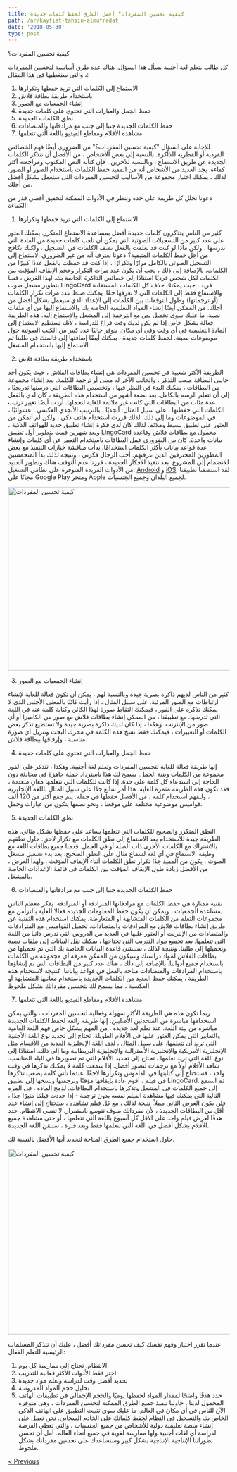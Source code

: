 ```yaml
---
title: كيفية تحسين المفردات؟ أفضل الطرق لحفظ كلمات جديدة
path: /ar/kayfiat-tahsin-almufradat
date: '2018-05-30'
type: post
---
```


كيفية تحسين المفردات؟

كل طالب يتعلم لغة أجنبية يسأل هذا السؤال. هناك عدة طرق أساسية لتحسين المفردات ، والتي سنغطيها في هذا المقال:
1. الاستماع إلى الكلمات التي تريد حفظها وتكرارها
2. باستخدام طريقة بطاقة فلاش
3. إنشاء الجمعيات مع الصور
4. حفظ الجمل والعبارات التي تحتوي على كلمات جديدة
5. نطق الكلمات الجديدة
6. حفظ الكلمات الجديدة جنبا إلى جنب مع مرادفاتها والمتضادات
7. مشاهدة الأفلام ومقاطع الفيديو باللغة التي تتعلمها

للإجابة على السؤال "كيفية تحسين المفردات؟" من الضروري أيضًا فهم الخصائص الفردية أو الفطرية للذاكرة. بالنسبة إلى بعض الأشخاص ، من الأفضل أن تتذكر الكلمات الجديدة عن طريق الاستماع ، وبالنسبة للآخرين ، فإن كتابة النص المكتوب ومراجعته أكثر كفاءة. يجد العديد من الأشخاص أنه من المفيد حفظ الكلمات باستخدام الصور أو الصور. لذلك ، يمكنك اختيار مجموعة من الأساليب لتحسين المفردات التي ستعمل بشكل أفضل من أجلك.

دعونا نحلل كل طريقة على حدة وننظر في الأدوات الممكنة لتحقيق أقصى قدر من الكفاءة:

1. الاستماع إلى الكلمات التي تريد حفظها وتكرارها

كثير من الناس يتذكرون كلمات جديدة أفضل بمساعدة الاستماع المتكرر.
يمكنك العثور على عدد كبير من التسجيلات الصوتية التي يمكن أن تلعب كلمات جديدة من المادة التي تدرسها ، ولكن ماذا لو كنت قد تعلمت بالفعل نصف الكلمات في التسجيل ، ولكنك تكافح من أجل حفظ الكلمات المتبقية؟ دعونا نعترف أنه من غير الضروري الاستماع إلى التسجيل الصوتي بالكامل مرارًا وتكرارًا ، إذا كنت قد حفظت بالفعل عددًا كبيرًا من الكلمات. بالإضافة إلى ذلك ، يجب أن يكون عدد مرات التكرار وحجم الإيقاف المؤقت بين الكلمات لكل شخص فرديًا استنادًا إلى خصائص الذاكرة الخاصة بك.
لهذا الغرض ، قمنا بتطوير مشغل صوت LingoCard فريد ، حيث يمكنك حذف كل الكلمات المستفادة والاستماع فقط إلى الكلمات التي لا تعرفها حقًا. يمكنك ضبط عدد مرات تكرار الكلمات (أو ترجماتها) وطول التوقفات بين الكلمات إلى الإعداد الذي سيعمل بشكل أفضل من أجلك.
من الممكن أيضًا إنشاء المواد التعليمية الخاصة بك والاستماع إليها من أي ملفات نصية. ما عليك سوى تحميل نص مع الترجمة إلى المشغل والاستماع إليه.
هذه الطريقة فعالة بشكل خاص إذا لم يكن لديك وقت فراغ للدراسة ، لأنك تستطيع الاستماع إلى المادة التعليمية في أي وقت وفي أي مكان.
يتوفر حاليًا عدد كبير من الكتب الصوتية حول موضوعات معينة. لحفظ كلمات جديدة ، يمكنك أيضًا إضافتها إلى قائمتك في طلبنا ثم الاستماع إليها باستخدام المشغل.

2. باستخدام طريقة بطاقة فلاش

الطريقة الأكثر شعبية في تحسين المفردات هي إنشاء بطاقات الفلاش ، حيث يكون أحد جانبي البطاقة صعب التذكر ، والجانب الآخر له معنى أو ترجمة للكلمة.
بعد إنشاء مجموعة من البطاقات ، يمكنك البدء في النظر فيها ، وتخصيص البطاقات التي درستها تدريجيًا ، إلى أن تتعلم الرسم بالكامل.
بعد بضعة أشهر من استخدام هذه الطريقة ، كان لدي بالفعل عدة مئات من البطاقات التي كانت غير ملائمة للغاية لتحملها.
أردت أيضًا تغيير ترتيب الكلمات التي حفظتها ، على سبيل المثال: أبجديًا ، بالترتيب الأبجدي العكسي ، عشوائيًا ، في الموضوعات وما إلى ذلك.
لذلك قررت استخدام هاتف ذكي ، ولكن لم أتمكن من العثور على تطبيق بسيط وملائم. لذلك كان لدي فكرة إنشاء تطبيق جديد للهواتف الذكية ، وبعد شهرين قمت بتطوير أول تطبيق <a href="https://lingocard.com" target="_blank" rel="noopener">LingoCard</a> محمول مع بطاقات فلاش وقاعدة بيانات واحدة. كان من الضروري عمل البطاقات باستخدام التعبير عن أي كلمات وإنشاء عدة قواعد بيانات بأكثر الكلمات استخدامًا. بدأت مناقشة خيارات التنفيذ مع بعض المطورين المحترفين الذين عرفتهم. أحب الرجال فكرتي ، ونتيجة لذلك بدأ المتحمسين للانضمام إلى المشروع. بعد تنفيذ الأفكار الجديدة ، قررنا عدم التوقف هناك وتطوير العديد من الأدوات الفريدة المتوفرة على نظامي التشغيل: <a href="https://play.google.com/store/apps/details?id=com.lingocard.lingocard" target="_blank" rel="noopener">Android</a> و <a href="https://itunes.apple.com/us/app/lingocard/id1217076835?mt=8" target="_blank" rel="noopener">iOS</a>. لقد استضفنا تطبيقنا مجانًا على Google Play ومتجر Apple لجميع البلدان وجميع الجنسيات.

<img class="aligncenter wp-image-7043" src="../images/2018/05/flash-card-Just-develop.png" alt="كيفية تحسين المفردات" width="625" height="417" />

3. إنشاء الجمعيات مع الصور

كثير من الناس لديهم ذاكرة بصرية جيدة وبالنسبة لهم ، يمكن أن تكون فعالة للغاية لإنشاء ارتباطات مع الصور المرئية. على سبيل المثال ، إذا رأيت كائنًا بالمعنى الأجنبي الذي لا يمكنك تذكره على الفور ، فيمكنك التقاط صورة لهذا الكائن وكتابة كلمة عنه في اللغة التي تدرسها.
مع تطبيقنا ، من الممكن إنشاء بطاقات فلاش مع صور من الكاميرا أو أي صور من الإنترنت.
وهكذا ، إذا كان لديك ذاكرة بصرية جيدة ولا تستطيع تذكر بعض الكلمات أو التعبيرات ، فيمكنك فقط نسخ هذه الكلمة في محرك البحث وتنزيل أي صورة مناسبة ، وإرفاقها ببطاقة فلاش.

4. حفظ الجمل والعبارات التي تحتوي على كلمات جديدة

إنها طريقة فعالة للغاية لتحسين المفردات وتعلم لغة أجنبية. وهكذا ، تتذكر على الفور مجموعة من الكلمات وبنية الجمل. يسمح لك هذا باسترداد جملة جاهزة في محادثة دون الحاجة إلى استدعاء كل كلمة على حدة.
إذا كانت للكلمات التي تتعلمها معانٍ متعددة ، فقد تكون هذه الطريقة مثمرة للغاية. هذا أمر شائع جدًا على سبيل المثال باللغة الإنجليزية ، ولتفهم استخدام كلمة ، من الأفضل حفظها في جملة.
يتم جمع أكثر من 120 ألف قواميس موضوعية مختلفة على موقعنا ، ونحو نصفها يتكون من عبارات وجمل.

5. نطق الكلمات الجديدة

النطق المتكرر والصحيح للكلمات التي تتعلمها يساعد على حفظها بشكل مثالي.
هذه الطريقة جيدة للاستخدام بعد الاستماع إلى نطق الكلمات مع تكرار لاحق.
حاول نطقهم بالاشتراك مع الكلمات الأخرى ذات الصلة أو في الجمل.
قدمنا ​​جميع بطاقات اللغة مع وظيفة الاستماع في أي لغة لسماع مثال على النطق الصحيح.
بعد بدء تشغيل مشغل الصوت ، يكون من المفيد جدًا تكرار نطق الكلمات أثناء الإيقاف المؤقت ، ولهذا الغرض ، من الأفضل زيادة طول الإيقاف المؤقت بين الكلمات في قائمة الإعدادات الخاصة بالمشغل.

6. حفظ الكلمات الجديدة جنبا إلى جنب مع مرادفاتها والمتضادات

تقنية ممتازة هي حفظ الكلمات مع مرادفاتها المترادفة أو المترادفة.
يفكر معظم الناس بمساعدة الجمعيات ، ويمكن أن يكون حفظ المعلومات الجديدة فعالا للغاية بالتزامن مع مجموعات التعلم من الكلمات المتشابهة أو المتعارضة.
يمكنك استخدام هذه التقنية عن طريق إنشاء بطاقات فلاش مع المرادفات والمتضادات.
تحميل القواميس مع المترادفات والمتضادات من الإنترنت أو العثور عليها في العديد من الدروس التي تدرس ذاتيا من اللغة التي تتعلمها. بعد تجميع مواد التدريب التي تحتاجها ، يمكنك نقل البيانات إلى ملفات نصية وتحميلها إلى طلبنا. ونتيجة لذلك ، ستنشئ قاعدة البيانات الخاصة بك التي تم تحميلها من بطاقات الفلاش لمواد دراستك وسيكون من الممكن معرفة أي مجموعة من الكلمات باستخدام جميع أدواتنا.
بالإضافة إلى ذلك ، هناك عدد كبير من البطاقات التي تم إنشاؤها باستخدام المرادفات والمتضادات متاحة بالفعل في قواعد بياناتنا.
كنتيجة لاستخدام هذه الطريقة ، يمكنك حفظ العديد من الكلمات الجديدة باستخدام معانيها المتشابهة أو العكسية ، مما يسمح لك بتحسين مفرداتك بشكل ملحوظ.

7. مشاهدة الأفلام ومقاطع الفيديو باللغة التي تتعلمها

ربما تكون هذه هي الطريقة الأكثر سهولة وفعالية لتحسين المفردات ، والتي يمكن استخدامها مباشرة من المتحدثين الأصليين.
إنها طريقة رائعة لحفظ الكلمات الجديدة مباشرة من بيئة اللغة. عند تعلم لغة جديدة ، من المهم بشكل خاص فهم اللغة العامية والتعابير التي يمكن العثور عليها في الأفلام الطويلة.
تحتاج إلى تحديد نوع اللغة الأجنبية التي تريد أن تتعلمها. على سبيل المثال ، لدى اللغة الإنجليزية العديد من الأقسام مثل الإنجليزية الأمريكية والإنجليزية الأسترالية والإنجليزية البريطانية وما إلى ذلك. استنادًا إلى نوع اللغة التي تريد تعلمها ، تحتاج إلى تحديد الأفلام التي تم تصويرها في البلد المناسب.
شاهد الأفلام أولاً مع ترجمات لتصور أفضل. إذا سمعت كلمة لا يمكنك تذكرها في وقت واحد ، فستحتاج إلى كتابتها في القاموس وتكرارها لاحقًا.
عندما تأتي كلمة يصعب تذكرها في فيلم ، أقوم عادة بإيقافها مؤقتًا وترجمتها ونسخها إلى تطبيق LingoCard. ثم استمع إلى جميع الكلمات في المشغل وتذكرها باستخدام البطاقات.
لدمج المادة ، في المرة التالية التي يمكنك فيها مشاهدة الفيلم نفسه بدون ترجمة - إذا حددت فيلمًا مثيرًا جدًا ، فلن يكون العرض الثاني مملاً.
نتيجة لذلك ، مع كل فيلم تشاهده ، ستحتاج إلى إنشاء عدد أقل من البطاقات الجديدة ، لأن مفرداتك سوف تتوسع باستمرار.
لا تنسى الانتظام. حدد هدفًا لعرض فيلم واحد على الأقل كل أسبوع باللغة التي تتعلمها ، أو حتى مشاهدة جميع الأفلام بشكل أفضل في اللغة التي تتعلمها فقط وبعد فترة ، ستتقن اللغة الجديدة.

حاول استخدام جميع الطرق المتاحة لتحديد أيها الأفضل بالنسبة لك.

<img class="aligncenter wp-image-7582" src="../images/2018/05/learn-foreign-language.jpg" alt="كيفية تحسين المفردات" width="720" height="421" />

عندما تقرر اختيار وفهم نفسك كيف تحسن مفرداتك أفضل ، عليك أن تتذكر المسلمات الرئيسية للتعلم الفعال:
1. الانتظام. تحتاج إلى ممارسة كل يوم.
2. اختر فقط الأدوات الأكثر فعالية للتدريب
3. تحديد أفضل وقت لدراسة وتعلم مواد جديدة
4. تحليل حجم المواد المدروسة
5. حدد هدفًا واضحًا لمقدار المواد لحفظها يوميًا والحجم الإجمالي
في تطبيقات الهاتف المحمول لدينا ، حاولنا تنفيذ جميع الطرق الممكنة لتحسين المفردات ، وهي متوفرة الآن للناس في أي مكان في العالم. ما عليك سوى تثبيت التطبيق على الهاتف الذكي الخاص بك والتسجيل في النظام لحفظ كلماتك على الخادم السحابي.
نحن نعمل على إنشاء منصة تعليمية دولية للأشخاص من جميع الجنسيات ، والتي تعطي الفرصة لدراسة أي لغات أجنبية ولها ممارسة لغوية في جميع أنحاء العالم. آمل أن تحسن تطوراتنا الإنتاجية الإنتاجية بشكل كبير وستساعدك على تحسين مفرداتك بشكل ملحوظ.

<a href="/ar/albitaqat-altaelimia">< Previous</a>